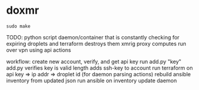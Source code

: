 # doxmr
`sudo make`

TODO:
python script
daemon/container that is constantly checking for expiring droplets and terraform destroys them
xmrig proxy
computes run over vpn
  using api actions


workflow:
  create new account, verify, and get api key
  run add.py "key"
    add.py verifies key is valid length
    adds ssh-key to account
    run terraform on api key
      => ip addr
      => droplet id (for daemon parsing actions)
    rebuild ansible inventory from updated json
    run ansible on inventory
    update daemon
